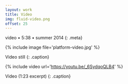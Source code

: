 ```yaml
---
layout: work
title: Video
img: fluid-video.png
offset: 25
---
```


video • 5:38 • summer 2014
{: .meta}

{% include image file='platform-video.jpg' %}

Video still
{: .caption}

{% include video url='https://youtu.be/_6SydqoQLB4' %}

Video (1:23 excerpt)
{: .caption}
